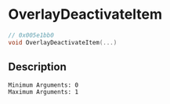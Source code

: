 # OverlayDeactivateItem
```c
// 0x005e1bb0
void OverlayDeactivateItem(...)
```
## Description
```
Minimum Arguments: 0
Maximum Arguments: 1
```
